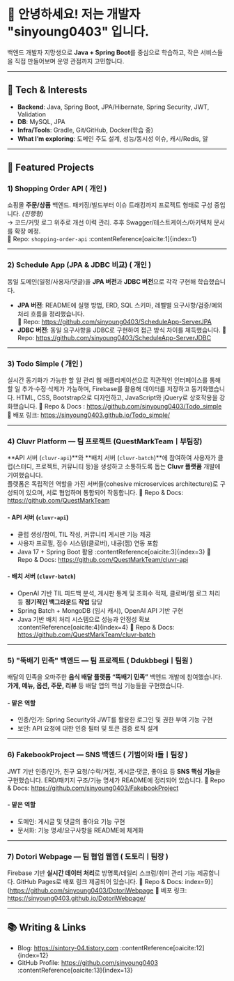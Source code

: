 # 👋 안녕하세요! 저는 개발자 **"sinyoung0403"** 입니다.

백엔드 개발자 지망생으로 **Java + Spring Boot**를 중심으로 학습하고, 작은 서비스들을 직접 만들어보며 운영 관점까지 고민합니다.  

---

## 🧰 Tech & Interests
- **Backend**: Java, Spring Boot, JPA/Hibernate, Spring Security, JWT, Validation  
- **DB**: MySQL, JPA 
- **Infra/Tools**: Gradle, Git/GitHub, Docker(학습 중)  
- **What I’m exploring**: 도메인 주도 설계, 성능/동시성 이슈, 캐시/Redis, 알

---

## 🚀 Featured Projects 

### 1) Shopping Order API ( 개인 )
쇼핑몰 **주문/상품** 백엔드. 패키징/빌드부터 이슈 트래킹까지 프로젝트 형태로 구성 중입니다. *(진행형)*  
→ 코드/커밋 로그 위주로 개선 이력 관리. 추후 Swagger/테스트케이스/아키텍처 문서를 확장 예정.  
🔗 Repo: `shopping-order-api` :contentReference[oaicite:1]{index=1}

---

### 2) Schedule App (JPA & JDBC 비교) ( 개인 )
동일 도메인(일정/사용자/댓글)을 **JPA 버전**과 **JDBC 버전**으로 각각 구현해 학습했습니다.
- **JPA 버전**: README에 실행 방법, ERD, SQL 스키마, 레벨별 요구사항/검증/예외 처리 흐름을 정리했습니다.\
🔗 Repo: https://github.com/sinyoung0403/ScheduleApp-ServerJPA
- **JDBC 버전**: 동일 요구사항을 JDBC로 구현하여 접근 방식 차이를 체득했습니다.
🔗 Repo: https://github.com/sinyoung0403/ScheduleApp-ServerJDBC
---

### 3) Todo Simple ( 개인 )
실시간 동기화가 가능한 할 일 관리 웹 애플리케이션으로 직관적인 인터페이스를 통해 할 일 추가·수정·삭제가 가능하며, Firebase를 활용해 데이터를 저장하고 동기화했습니다. 
HTML, CSS, Bootstrap으로 디자인하고, JavaScript와 jQuery로 상호작용을 강화했습니다.
🔗 Repo & Docs : https://github.com/sinyoung0403/Todo_simple
🔗 배포 링크: https://sinyoung0403.github.io/Todo_simple/

---

### 4) Cluvr Platform — 팀 프로젝트 (QuestMarkTeamㅣ부팀장)
**API 서버 (`cluvr-api`)**와 **배치 서버 (`cluvr-batch`)**에 참여하여 사용자가 클럽(스터디, 프로젝트, 커뮤니티 등)을 생성하고 소통하도록 돕는 **Cluvr 플랫폼** 개발에 기여했습니다.  
플랫폼은 독립적인 역할을 가진 서버들(cohesive microservices architecture)로 구성되어 있으며, 서로 협업하며 통합되어 작동합니다. 
🔗 Repo & Docs: https://github.com/QuestMarkTeam

####  - API 서버 (`cluvr-api`)
- 클럽 생성/참여, TIL 작성, 커뮤니티 게시판 기능 제공  
- 사용자 프로필, 점수 시스템(클로버), 내공(젬) 연동 포함  
- Java 17 + Spring Boot 활용 :contentReference[oaicite:3]{index=3}
🔗 Repo & Docs: https://github.com/QuestMarkTeam/cluvr-api

####  - 배치 서버 (`cluvr-batch`)
- OpenAI 기반 TIL 피드백 분석, 게시판 통계 및 조회수 적재, 클로버/젬 로그 처리 등 **정기적인 백그라운드 작업** 담당  
- Spring Batch + MongoDB (임시 캐시), OpenAI API 기반 구현  
- Java 기반 배치 처리 시스템으로 성능과 안정성 확보 :contentReference[oaicite:4]{index=4}
🔗 Repo & Docs: https://github.com/QuestMarkTeam/cluvr-batch

---

### 5) "뚝배기 민족" 백엔드 — 팀 프로젝트 ( Ddukbbegiㅣ팀원 )
배달의 민족을 오마주한 **음식 배달 플랫폼 “뚝배기 민족”** 백엔드 개발에 참여했습니다. **가게, 메뉴, 옵션, 주문, 리뷰** 등 배달 앱의 핵심 기능들을 구현했습니다.

####  - 맡은 역할
- 인증/인가: Spring Security와 JWT를 활용한 로그인 및 권한 부여 기능 구현
- 보안: API 요청에 대한 인증 필터 및 토큰 검증 로직 설계

---

### 6) FakebookProject — SNS 백엔드 ( 기범이와 I들ㅣ팀장 )
JWT 기반 인증/인가, 친구 요청/수락/거절, 게시글·댓글, 좋아요 등 **SNS 핵심 기능**을 구현했습니다.
ERD/패키지 구조/기능 명세가 README에 정리되어 있습니다.
🔗 Repo & Docs: https://github.com/sinyoung0403/FakebookProject

#### - 맡은 역할
- 도메인: 게시글 및 댓글의 좋아요 기능 구현
- 문서화: 기능 명세/요구사항을 README에 체계화

---


### 7) Dotori Webpage — 팀 협업 웹앱 ( 도토리ㅣ팀장 )
Firebase 기반 **실시간 데이터 처리**로 방명록/데일리 스크럼/취미 관리 기능 제공합니다. GitHub Pages로 배포 링크 제공되어 있습니다.
🔗 Repo & Docs: index=9}](https://github.com/sinyoung0403/DotoriWebpage
🔗 베포 링크: https://sinyoung0403.github.io/DotoriWebpage/

---

## 📚 Writing & Links
- Blog: https://sintory-04.tistory.com :contentReference[oaicite:12]{index=12}
- GitHub Profile: https://github.com/sinyoung0403 :contentReference[oaicite:13]{index=13}

